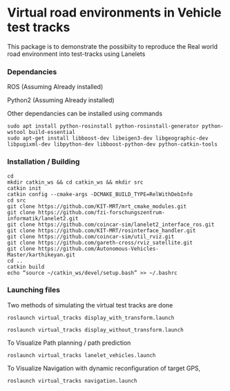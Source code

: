 # Virtual road environments in Vehicle test tracks

This package is to demonstrate the possibiity to reproduce the Real world road environment into test-tracks using Lanelets



### Dependancies

ROS (Assuming Already installed)

Python2 (Assuming Already installed)

Other dependancies can be installed using commands

```
sudo apt install python-rosinstall python-rosinstall-generator python-wstool build-essential
sudo apt-get install libboost-dev libeigen3-dev libgeographic-dev libpugixml-dev libpython-dev libboost-python-dev python-catkin-tools
```

### Installation / Building

```
cd
mkdir catkin_ws && cd catkin_ws && mkdir src 
catkin init
catkin config --cmake-args -DCMAKE_BUILD_TYPE=RelWithDebInfo
cd src
git clone https://github.com/KIT-MRT/mrt_cmake_modules.git
git clone https://github.com/fzi-forschungszentrum-informatik/lanelet2.git
git clone https://github.com/coincar-sim/lanelet2_interface_ros.git
git clone https://github.com/KIT-MRT/rosinterface_handler.git
git clone https://github.com/coincar-sim/util_rviz.git
git clone https://github.com/gareth-cross/rviz_satellite.git
git clone https://github.com/Autonomous-Vehicles-Master/karthikeyan.git
cd ..
catkin build
echo “source ~/catkin_ws/devel/setup.bash” >> ~/.bashrc

```

### Launching files
Two methods of simulating the virtual test tracks are done

```
roslaunch virtual_tracks display_with_transform.launch
```

```
roslaunch virtual_tracks display_without_transform.launch
```

To Visualize Path planning / path prediction

```
roslaunch virtual_tracks lanelet_vehicles.launch
```

To Visualize Navigation with dynamic reconfiguration of target GPS,

```
roslaunch virtual_tracks navigation.launch
```
